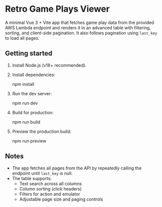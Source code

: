 # Retro Game Plays Viewer

A minimal Vue 3 + Vite app that fetches game play data from the provided AWS Lambda endpoint and renders it in an advanced table with filtering, sorting, and client-side pagination. It also follows pagination using `last_key` to load all pages.

## Getting started

1. Install Node.js (v18+ recommended).
2. Install dependencies:
   
   npm install

3. Run the dev server:
   
   npm run dev

4. Build for production:
   
   npm run build

5. Preview the production build:
   
   npm run preview

## Notes
- The app fetches all pages from the API by repeatedly calling the endpoint until `last_key` is null.
- The table supports:
  - Text search across all columns
  - Column sorting (click headers)
  - Filters for action and emulator
  - Adjustable page size and paging controls

